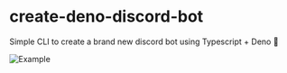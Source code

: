# create-deno-discord-bot

Simple CLI to create a brand new discord bot using Typescript + Deno 🦕 

![Example](https://i.ibb.co/4Vqk8wh/ezgif-5-b732d5a79b.gif)

